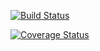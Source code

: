 [![Build Status](https://travis-ci.org/moklidia/task-manager.svg?branch=devops)](https://travis-ci.org/moklidia/task-manager)

[![Coverage Status](https://coveralls.io/repos/github/moklidia/task-manager/badge.svg?branch=HEAD)](https://coveralls.io/github/moklidia/task-manager?branch=HEAD)
